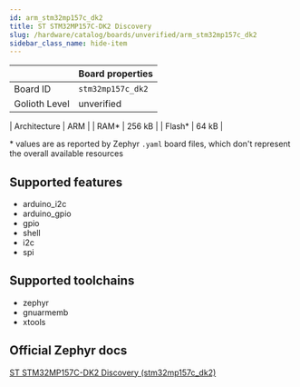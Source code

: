 ```yaml
---
id: arm_stm32mp157c_dk2
title: ST STM32MP157C-DK2 Discovery
slug: /hardware/catalog/boards/unverified/arm_stm32mp157c_dk2
sidebar_class_name: hide-item
---
```


[//]: # (This is an auto-generated file, do not edit! Changes to it will be lost upon re-generation)



|                | Board properties     |
| -------------  | -------------------- |
| Board ID       | `stm32mp157c_dk2` |
| Golioth Level  | unverified       |

| Architecture   | ARM |
| RAM*           | 256 kB |
| Flash*         | 64 kB |

\* values are as reported by Zephyr `.yaml` board files, which don't represent the overall available resources



## Supported features

* arduino_i2c
* arduino_gpio
* gpio
* shell
* i2c
* spi

## Supported toolchains

* zephyr
* gnuarmemb
* xtools

## Official Zephyr docs

[ST STM32MP157C-DK2 Discovery (stm32mp157c_dk2)](https://docs.zephyrproject.org/latest/boards/arm/stm32mp157c_dk2/doc/index.html)
